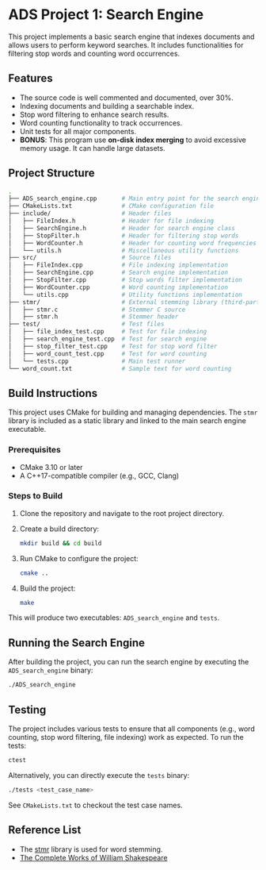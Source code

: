 # ADS Project 1: Search Engine

This project implements a basic search engine that indexes documents and allows users to perform keyword searches. It includes functionalities for filtering stop words and counting word occurrences.

## Features

- The source code is well commented and documented, over 30%.
- Indexing documents and building a searchable index.
- Stop word filtering to enhance search results.
- Word counting functionality to track occurrences.
- Unit tests for all major components.
- **BONUS**: This program use **on-disk index merging** to avoid excessive memory usage. It can handle large datasets.

## Project Structure

```bash
.
├── ADS_search_engine.cpp       # Main entry point for the search engine application
├── CMakeLists.txt              # CMake configuration file
├── include/                    # Header files
│   ├── FileIndex.h             # Header for file indexing
│   ├── SearchEngine.h          # Header for search engine class
│   ├── StopFilter.h            # Header for filtering stop words
│   ├── WordCounter.h           # Header for counting word frequencies
│   └── utils.h                 # Miscellaneous utility functions
├── src/                        # Source files
│   ├── FileIndex.cpp           # File indexing implementation
│   ├── SearchEngine.cpp        # Search engine implementation
│   ├── StopFilter.cpp          # Stop words filter implementation
│   ├── WordCounter.cpp         # Word counting implementation
│   └── utils.cpp               # Utility functions implementation
├── stmr/                       # External stemming library (third-party)
│   ├── stmr.c                  # Stemmer C source
│   ├── stmr.h                  # Stemmer header
├── test/                       # Test files
│   ├── file_index_test.cpp     # Test for file indexing
│   ├── search_engine_test.cpp  # Test for search engine
│   ├── stop_filter_test.cpp    # Test for stop word filter
│   ├── word_count_test.cpp     # Test for word counting
│   └── tests.cpp               # Main test runner
└── word_count.txt              # Sample text for word counting
```

## Build Instructions

This project uses CMake for building and managing dependencies. The `stmr` library is included as a static library and linked to the main search engine executable.

### Prerequisites

- CMake 3.10 or later
- A C++17-compatible compiler (e.g., GCC, Clang)

### Steps to Build

1. Clone the repository and navigate to the root project directory.

2. Create a build directory:

   ```bash
   mkdir build && cd build
   ```

3. Run CMake to configure the project:

   ```bash
   cmake ..
   ```

4. Build the project:

   ```bash
   make
   ```

This will produce two executables: `ADS_search_engine` and `tests`.

## Running the Search Engine

After building the project, you can run the search engine by executing the `ADS_search_engine` binary:

```bash
./ADS_search_engine
```

## Testing

The project includes various tests to ensure that all components (e.g., word counting, stop word filtering, file indexing) work as expected. To run the tests:

```bash
ctest
```

Alternatively, you can directly execute the `tests` binary:

```bash
./tests <test_case_name>
```

See `CMakeLists.txt` to checkout the test case names.

## Reference List

- The [stmr](https://github.com/wooorm/stmr.c) library is used for word stemming.
- [The Complete Works of William Shakespeare](http://shakespeare.mit.edu/)